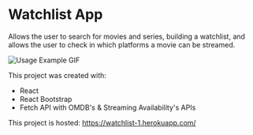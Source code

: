 # Watchlist App

Allows the user to search for movies and series, building a watchlist, and allows the user to check in which platforms a movie can be streamed.

![Usage Example GIF](img/appointment-example.gif)

This project was created with: 
* React 
* React Bootstrap
* Fetch API with OMDB's & Streaming Availability's APIs

This project is hosted:
https://watchlist-1.herokuapp.com/
